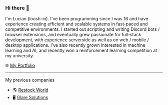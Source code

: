 ### Hi there 👋

I'm Lucian (loosh-in). I've been programming since I was 16 and have experience creating efficient and scalable systems in fast-paced and competitive environments. I started out scripting and writing Discord bots / browser extensions, and eventually grew passionate for full-stack development, with experience serverside as well as on web / mobile / desktop applications. I've also recently grown interested in machine learning and AI, and recently won a reinforcement learning competition at my university. 

🌐 [My Portfolio](https://loosh.me)

-----

My previous companies

- 🌎 [Restock World](https://x.com/restockworld)
- 🖥️ [Glare Solutions](https://x.com/glarepings)


